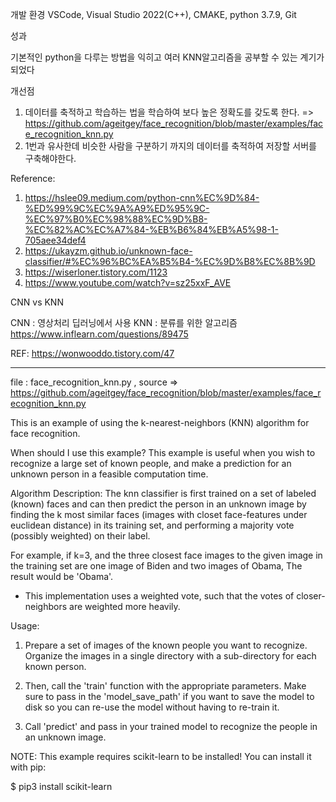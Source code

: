 개발 환경
VSCode, Visual Studio 2022(C++), CMAKE, python 3.7.9, Git

성과 

기본적인 python을 다루는 방법을 익히고 여러 KNN알고리즘을 공부할 수 있는 계기가 되었다

개선점  
1. 데이터를 축적하고 학습하는 법을 학습하여 보다 높은 정확도를 갖도록 한다.
=> https://github.com/ageitgey/face_recognition/blob/master/examples/face_recognition_knn.py 
2. 1번과 유사한데 비슷한 사람을 구분하기 까지의 데이터를 축적하여 저장할 서버를 구축해야한다.


Reference:
1. https://hslee09.medium.com/python-cnn%EC%9D%84-%ED%99%9C%EC%9A%A9%ED%95%9C-%EC%97%B0%EC%98%88%EC%9D%B8-%EC%82%AC%EC%A7%84-%EB%B6%84%EB%A5%98-1-705aee34def4
2. https://ukayzm.github.io/unknown-face-classifier/#%EC%96%BC%EA%B5%B4-%EC%9D%B8%EC%8B%9D
3. https://wiserloner.tistory.com/1123
4. https://www.youtube.com/watch?v=sz25xxF_AVE



CNN vs KNN

CNN : 영상처리 딥러닝에서 사용
KNN : 분류를 위한 알고리즘 
https://www.inflearn.com/questions/89475

REF: https://wonwooddo.tistory.com/47



---------------------------------------------------------------------------------------------
file : face_recognition_knn.py , source => https://github.com/ageitgey/face_recognition/blob/master/examples/face_recognition_knn.py

This is an example of using the k-nearest-neighbors (KNN) algorithm for face recognition.

When should I use this example?
This example is useful when you wish to recognize a large set of known people,
and make a prediction for an unknown person in a feasible computation time.

Algorithm Description:
The knn classifier is first trained on a set of labeled (known) faces and can then predict the person
in an unknown image by finding the k most similar faces (images with closet face-features under euclidean distance)
in its training set, and performing a majority vote (possibly weighted) on their label.

For example, if k=3, and the three closest face images to the given image in the training set are one image of Biden
and two images of Obama, The result would be 'Obama'.

* This implementation uses a weighted vote, such that the votes of closer-neighbors are weighted more heavily.

Usage:

1. Prepare a set of images of the known people you want to recognize. Organize the images in a single directory
   with a sub-directory for each known person.

2. Then, call the 'train' function with the appropriate parameters. Make sure to pass in the 'model_save_path' if you
   want to save the model to disk so you can re-use the model without having to re-train it.

3. Call 'predict' and pass in your trained model to recognize the people in an unknown image.

NOTE: This example requires scikit-learn to be installed! You can install it with pip:

$ pip3 install scikit-learn
